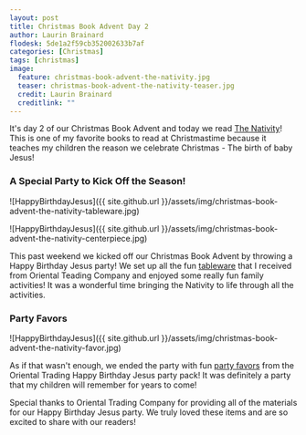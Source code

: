 ```yaml
---
layout: post
title: Christmas Book Advent Day 2
author: Laurin Brainard
flodesk: 5de1a2f59cb352002633b7af
categories: [Christmas]
tags: [christmas]
image:
  feature: christmas-book-advent-the-nativity.jpg
  teaser: christmas-book-advent-the-nativity-teaser.jpg
  credit: Laurin Brainard
  creditlink: ""
---
```

It's day 2 of our Christmas Book Advent and today we read [The Nativity](https://amzn.to/2OyrcGQ)! This is one of my favorite books to read at Christmastime because it teaches my children the reason we celebrate Christmas - The birth of baby Jesus! 

### A Special Party to Kick Off the Season!
![HappyBirthdayJesus]({{ site.github.url }}/assets/img/christmas-book-advent-the-nativity-tableware.jpg)

![HappyBirthdayJesus]({{ site.github.url }}/assets/img/christmas-book-advent-the-nativity-centerpiece.jpg)

This past weekend we kicked off our Christmas Book Advent by throwing a Happy Birthday Jesus party! We set up all the fun [tableware](https://www.orientaltrading.com/happy-birthday-jesus-party-pack-a2-4_1870.fltr) that I received from Oriental Teading Company and enjoyed some really fun family activities! It was a wonderful time bringing the Nativity to life through all the activities.

### Party Favors
![HappyBirthdayJesus]({{ site.github.url }}/assets/img/christmas-book-advent-the-nativity-favor.jpg)

As if that wasn't enough, we ended the party with fun [party favors](https://www.orientaltrading.com/happy-birthday-jesus-novelty-assortment-a2-4_1929.fltr) from the Oriental Trading Happy Birthday Jesus party pack! It was definitely a party that my children will remember for years to come!

Special thanks to Oriental Trading Company for providing all of the materials for our Happy Birthday Jesus party. We truly loved these items and are so excited to share with our readers!